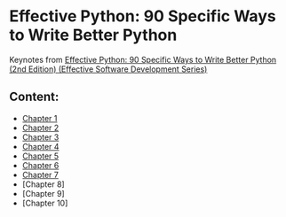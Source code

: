 # Effective Python: 90 Specific Ways to Write Better Python
Keynotes from [Effective Python: 90 Specific Ways to Write Better Python (2nd Edition) (Effective Software Development Series)](https://www.amazon.com/gp/product/0134853989/ref=as_li_tl?ie=UTF8&tag=shipperfind-20&camp=1789&creative=9325&linkCode=as2&creativeASIN=0134853989&linkId=2ede739c97277ad077310278674bccf5)


## Content:
* [Chapter 1](https://github.com/almazkun/effective_python/tree/master/chapter_2_Lists_and_Dictionaries_item_11-18#chapter-2-lists-and-dictionaries)
* [Chapter 2](https://github.com/almazkun/effective_python/tree/master/chapter_2_Lists_and_Dictionaries_item_11-18#chapter-2-lists-and-dictionaries)
* [Chapter 3](https://github.com/almazkun/effective_python/tree/master/chapter_3_Functions_item_19-26#chapter-3-functions)
* [Chapter 4](https://github.com/almazkun/effective_python/tree/master/chapter_4_Comprehensions_and_Generators_27-36#chapter-4-comprehensions-and-generators)
* [Chapter 5](https://github.com/almazkun/effective_python/tree/master/chapter_5_Classes_and_Interfaces_37-44#chapter-5-classes-and-interfaces)
* [Chapter 6](https://github.com/almazkun/effective_python/tree/master/chapter_6_Metaclasses_and_Attributes_items_44-51#chapter-6-metaclasses-and-attributes)
* [Chapter 7](https://github.com/almazkun/effective_python/tree/master/chapter_7_Cuncurrency_and_Parallelism_item_52-64#chapter-7-concurrency-and-parallelism)
* [Chapter 8]
* [Chapter 9]
* [Chapter 10]
